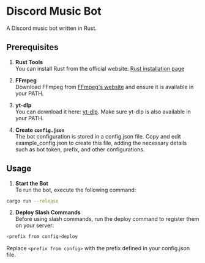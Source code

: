 # Discord Music Bot  
A Discord music bot written in Rust.

## Prerequisites  

1. **Rust Tools**  
You can install Rust from the official website: [Rust installation page](https://www.rust-lang.org/tools/install)

2. **FFmpeg**  
Download FFmpeg from [FFmpeg's website](https://ffmpeg.org/) and ensure it is available in your PATH.

3. **yt-dlp**  
You can download it here: [yt-dlp](https://github.com/yt-dlp/yt-dlp). Make sure yt-dlp is also available in your PATH.

4. **Create `config.json`**  
The bot configuration is stored in a config.json file. Copy and edit example_config.json to create this file, adding the necessary details such as bot token, prefix, and other configurations.

## Usage  

1. **Start the Bot**  
To run the bot, execute the following command:  
```sh
cargo run --release
```

2. **Deploy Slash Commands**  
Before using slash commands, run the deploy command to register them on your server:  
```sh
<prefix from config>deploy
```
Replace `<prefix from config>` with the prefix defined in your config.json file.